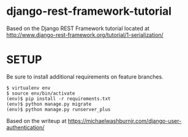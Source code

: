 # django-rest-framework-tutorial

Based on the Django REST Framework tutorial located at http://www.django-rest-framework.org/tutorial/1-serialization/

# SETUP

Be sure to install additional requirements on feature branches.

```
$ virtualenv env
$ source env/bin/activate
(env)$ pip install -r requirements.txt
(env)$ python manage.py migrate
(env)$ python manage.py runserver_plus
```

Based on the writeup at https://michaelwashburnjr.com/django-user-authentication/
